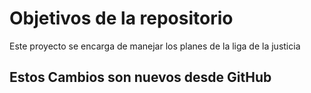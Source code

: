 # Objetivos de la repositorio

Este proyecto se encarga de manejar los planes de la liga de la justicia



## Estos Cambios son nuevos desde GitHub
